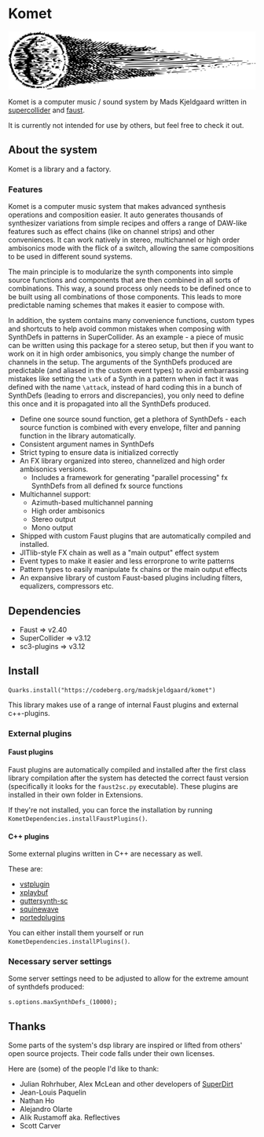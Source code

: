 # Komet
![komet](assets/komet.png) 

Komet is a computer music / sound system by Mads Kjeldgaard written in [supercollider](https://github.com/supercollider/supercollider) and [faust](https://faust.grame.fr/).

It is currently not intended for use by others, but feel free to check it out.

## About the system

Komet is a library and a factory. 

### Features

Komet is a computer music system that makes advanced synthesis operations and composition easier. It auto generates thousands of synthesizer variations from simple recipes and offers a range of DAW-like features such as effect chains (like on channel strips) and other conveniences. It can work natively in stereo, multichannel or high order ambisonics mode with the flick of a switch, allowing the same compositions to be used in different sound systems.

The main principle is to modularize the synth components into simple source functions and components that are then combined in all sorts of combinations. This way, a sound process only needs to be defined once to be built using all combinations of those components. This leads to more predictable naming schemes that makes it easier to compose with.

In addition, the system contains many convenience functions, custom types and shortcuts to help avoid common mistakes when composing with SynthDefs in patterns in SuperCollider. As an example - a piece of music can be written using this package for a stereo setup, but then if you want to work on it in high order ambisonics, you simply change the number of channels in the setup. The arguments of the SynthDefs produced are predictable (and aliased in the custom event types) to avoid embarrassing mistakes like setting the `\atk` of a Synth in a pattern when in fact it was defined with the name `\attack`, instead of hard coding this in a bunch of SynthDefs (leading to errors and discrepancies), you only need to define this once and it is propagated into all the SynthDefs produced. 

- Define one source sound function, get a plethora of SynthDefs - each source function is combined with every envelope, filter and panning function in the library automatically.
- Consistent argument names in SynthDefs
- Strict typing to ensure data is initialized correctly
- An FX library organized into stereo, channelized and high order ambisonics versions.
	- Includes a framework for generating "parallel processing" fx SynthDefs from all defined fx source functions
- Multichannel support:
	- Azimuth-based multichannel panning
	- High order ambisonics
	- Stereo output
	- Mono output
- Shipped with custom Faust plugins that are automatically compiled and installed.
- JITlib-style FX chain as well as a "main output" effect system
- Event types to make it easier and less errorprone to write patterns
- Pattern types to easily manipulate fx chains or the main output effects
- An expansive library of custom Faust-based plugins including filters, equalizers, compressors etc.

## Dependencies

- Faust => v2.40
- SuperCollider => v3.12
- sc3-plugins => v3.12

## Install

```supercollider
Quarks.install("https://codeberg.org/madskjeldgaard/komet")
```

This library makes use of a range of internal Faust plugins and external c++-plugins.

### External plugins

#### Faust plugins

Faust plugins are automatically compiled and installed after the first class library compilation after the system has detected the correct faust version (specifically it looks for the `faust2sc.py` executable). These plugins are installed in their own folder in Extensions.

If they're not installed, you can force the installation by running `KometDependencies.installFaustPlugins()`.

#### C++ plugins
Some external plugins written in C++ are necessary as well.

These are:
- [vstplugin](https://git.iem.at/pd/vstplugin)
- [xplaybuf](https://github.com/elgiano/XPlayBuf) 
- [guttersynth-sc](https://github.com/madskjeldgaard/guttersynth-sc)
- [squinewave](https://github.com/required-field/squinewave)
- [portedplugins](https://github.com/madskjeldgaard/portedplugins)

You can either install them yourself or run `KometDependencies.installPlugins()`.

### Necessary server settings
Some server settings need to be adjusted to allow for the extreme amount of synthdefs produced:

```
s.options.maxSynthDefs_(10000);
```

## Thanks

Some parts of the system's dsp library are inspired or lifted from others' open source projects. Their code falls under their own licenses. 

Here are (some) of the people I'd like to thank:

- Julian Rohrhuber, Alex McLean and other developers of [SuperDirt](https://github.com/musikinformatik/SuperDirt)
- Jean-Louis Paquelin
- Nathan Ho
- Alejandro Olarte
- Alik Rustamoff aka. Reflectives
- Scott Carver
